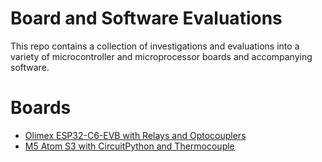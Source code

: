 # Board and Software Evaluations

This repo contains a collection of investigations and evaluations into a variety of microcontroller and microprocessor boards and accompanying software.

# Boards



- [Olimex ESP32-C6-EVB with Relays and Optocouplers](olimex-esp32-c6-evb-circuitpython-relay)
- [M5 Atom S3 with CircuitPython and Thermocouple](m5-atoms3-circuitpython-thermocouple)

